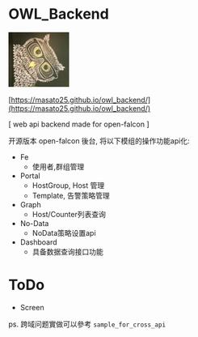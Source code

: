 # OWL_Backend

![Alt text](data/owl_backend_icon.jpg)

[https://masato25.github.io/owl_backend/](https://masato25.github.io/owl_backend/)

[ web api backend made for open-falcon ]


开源版本 open-falcon 後台, 将以下模组的操作功能api化:

* Fe
  * 使用者,群组管理
* Portal
  * HostGroup, Host 管理
  * Template, 告警策略管理
* Graph
  * Host/Counter列表查询
* No-Data
  * NoData策略设置api
* Dashboard
  * 具备数据查询接口功能

# ToDo
* Screen

ps.
跨域问题實做可以參考 `sample_for_cross_api`
